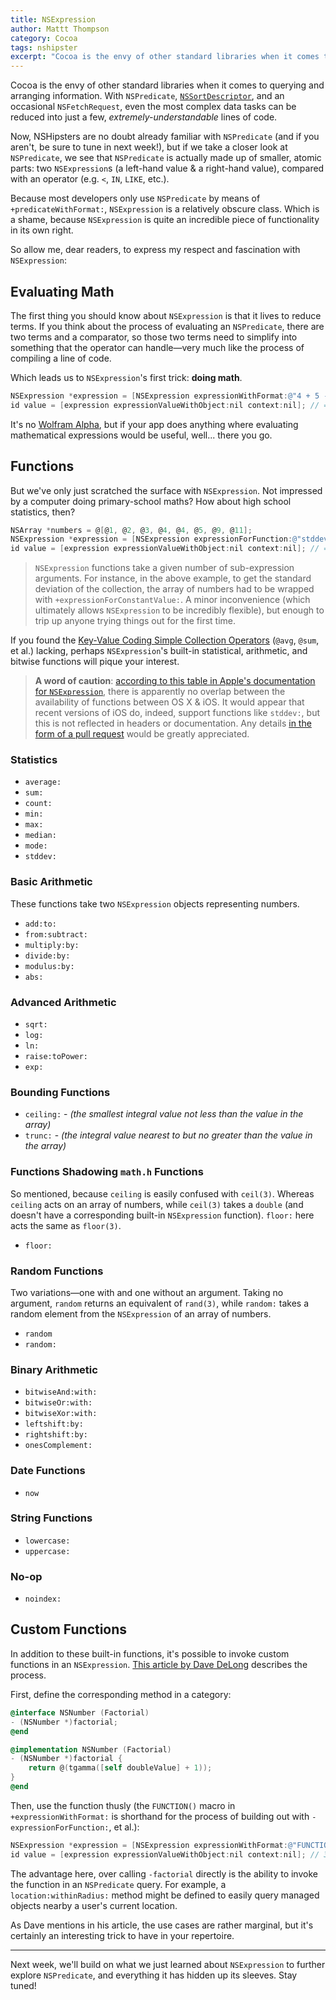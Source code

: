 ```yaml
---
title: NSExpression
author: Mattt Thompson
category: Cocoa
tags: nshipster
excerpt: "Cocoa is the envy of other standard libraries when it comes to querying and arranging information. With NSPredicate, NSSortDescriptor, and an occasional NSFetchRequest, even the most complex data tasks can be reduced into just a few, extremely-understandable lines of code."
---
```


Cocoa is the envy of other standard libraries when it comes to querying and arranging information. With `NSPredicate`, [`NSSortDescriptor`](http://nshipster.com/nssortdescriptor/), and an occasional `NSFetchRequest`, even the most complex data tasks can be reduced into just a few, _extremely-understandable_ lines of code.

Now, NSHipsters are no doubt already familiar with `NSPredicate` (and if you aren't, be sure to tune in next week!), but if we take a closer look at `NSPredicate`, we see that `NSPredicate` is actually made up of smaller, atomic parts: two `NSExpression`s (a left-hand value & a right-hand value), compared with an operator (e.g. `<`, `IN`, `LIKE`, etc.).

Because most developers only use `NSPredicate` by means of `+predicateWithFormat:`, `NSExpression` is a relatively obscure class. Which is a shame, because `NSExpression` is quite an incredible piece of functionality in its own right.

So allow me, dear readers, to express my respect and fascination with `NSExpression`:

## Evaluating Math

The first thing you should know about `NSExpression` is that it lives to reduce terms. If you think about the process of evaluating an `NSPredicate`, there are two terms and a comparator, so those two terms need to simplify into something that the operator can handle—very much like the process of compiling a line of code.

Which leads us to `NSExpression`'s first trick: **doing math**.

~~~ objective-c
NSExpression *expression = [NSExpression expressionWithFormat:@"4 + 5 - 2**3"];
id value = [expression expressionValueWithObject:nil context:nil]; // => 1
~~~

It's no [Wolfram Alpha](http://www.wolframalpha.com/input/?i=finn+the+human+like+curve), but if your app does anything where evaluating mathematical expressions would be useful, well... there you go.

## Functions

But we've only just scratched the surface with `NSExpression`. Not impressed by a computer doing primary-school maths? How about high school statistics, then?

~~~ objective-c
NSArray *numbers = @[@1, @2, @3, @4, @4, @5, @9, @11];
NSExpression *expression = [NSExpression expressionForFunction:@"stddev:" arguments:@[[NSExpression expressionForConstantValue:numbers]]];
id value = [expression expressionValueWithObject:nil context:nil]; // => 3.21859...
~~~

> `NSExpression` functions take a given number of sub-expression arguments. For instance, in the above example, to get the standard deviation of the collection, the array of numbers had to be wrapped with `+expressionForConstantValue:`. A minor inconvenience (which ultimately allows `NSExpression` to be incredibly flexible), but enough to trip up anyone trying things out for the first time.

If you found the [Key-Value Coding Simple Collection Operators](http://nshipster.com/kvc-collection-operators/) (`@avg`, `@sum`, et al.) lacking, perhaps `NSExpression`'s built-in statistical, arithmetic, and bitwise functions will pique your interest.

> **A word of caution**: [according to this table in Apple's documentation for `NSExpression`](http://developer.apple.com/library/ios/#documentation/cocoa/reference/foundation/Classes/NSExpression_Class/Reference/NSExpression.html), there is apparently no overlap between the availability of functions between OS X & iOS. It would appear that recent versions of iOS do, indeed, support functions like `stddev:`, but this is not reflected in headers or documentation. Any details [in the form of a pull request](https://github.com/NSHipster/articles/pulls) would be greatly appreciated.

### Statistics

- `average:`
- `sum:`
- `count:`
- `min:`
- `max:`
- `median:`
- `mode:`
- `stddev:`

### Basic Arithmetic

These functions take two `NSExpression` objects representing numbers.

- `add:to:`
- `from:subtract:`
- `multiply:by:`
- `divide:by:`
- `modulus:by:`
- `abs:`

### Advanced Arithmetic

- `sqrt:`
- `log:`
- `ln:`
- `raise:toPower:`
- `exp:`

### Bounding Functions

- `ceiling:` - _(the smallest integral value not less than the value in the array)_
- `trunc:` - _(the integral value nearest to but no greater than the value in the array)_

### Functions Shadowing `math.h` Functions

So mentioned, because `ceiling` is easily confused with `ceil(3)`. Whereas `ceiling` acts on an array of numbers, while `ceil(3)` takes a `double` (and doesn't have a corresponding built-in `NSExpression` function). `floor:` here acts the same as `floor(3)`.

- `floor:`

### Random Functions

Two variations—one with and one without an argument. Taking no argument, `random` returns an equivalent of `rand(3)`, while `random:` takes a random element from the `NSExpression` of an array of numbers.

- `random`
- `random:`

### Binary Arithmetic

- `bitwiseAnd:with:`
- `bitwiseOr:with:`
- `bitwiseXor:with:`
- `leftshift:by:`
- `rightshift:by:`
- `onesComplement:`

### Date Functions

- `now`

### String Functions

- `lowercase:`
- `uppercase:`

### No-op

- `noindex:`

## Custom Functions

In addition to these built-in functions, it's possible to invoke custom functions in an `NSExpression`. [This article by Dave DeLong](http://funwithobjc.tumblr.com/post/2922267976/using-custom-functions-with-nsexpression) describes the process.

First, define the corresponding method in a category:

~~~ objective-c
@interface NSNumber (Factorial)
- (NSNumber *)factorial;
@end

@implementation NSNumber (Factorial)
- (NSNumber *)factorial {
    return @(tgamma([self doubleValue] + 1));
}
@end
~~~

Then, use the function thusly (the `FUNCTION()` macro in `+expressionWithFormat:` is shorthand for the process of building out with `-expressionForFunction:`, et al.):

~~~ objective-c
NSExpression *expression = [NSExpression expressionWithFormat:@"FUNCTION(4.2, 'factorial')"];
id value = [expression expressionValueWithObject:nil context:nil]; // 32.578...
~~~

The advantage here, over calling `-factorial` directly is the ability to invoke the function in an `NSPredicate` query. For example, a `location:withinRadius:` method might be defined to easily query managed objects nearby a user's current location.

As Dave mentions in his article, the use cases are rather marginal, but it's certainly an interesting trick to have in your repertoire.

---

Next week, we'll build on what we just learned about `NSExpression` to further explore `NSPredicate`, and everything it has hidden up its sleeves. Stay tuned!
